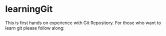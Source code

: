 # learningGit

This is first hands on experience with Git Repository. For those who want to learn git please follow along:
